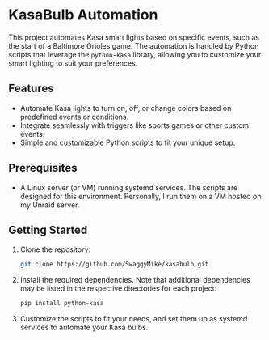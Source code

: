 # KasaBulb Automation

This project automates Kasa smart lights based on specific events, such as the start of a Baltimore Orioles game. The automation is handled by Python scripts that leverage the `python-kasa` library, allowing you to customize your smart lighting to suit your preferences.

## Features

- Automate Kasa lights to turn on, off, or change colors based on predefined events or conditions.
- Integrate seamlessly with triggers like sports games or other custom events.
- Simple and customizable Python scripts to fit your unique setup.

## Prerequisites

- A Linux server (or VM) running systemd services. The scripts are designed for this environment. Personally, I run them on a VM hosted on my Unraid server.

## Getting Started

1. Clone the repository:

   ```bash
   git clone https://github.com/SwaggyMike/kasabulb.git
   ```

2. Install the required dependencies. Note that additional dependencies may be listed in the respective directories for each project:

   ```bash
   pip install python-kasa


3. Customize the scripts to fit your needs, and set them up as systemd services to automate your Kasa bulbs.
